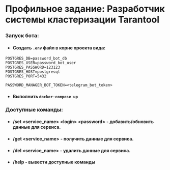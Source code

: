 # Профильное задание: Разработчик системы кластеризации Tarantool
### Запуск бота:
* #### Создать `.env` файл в корне проекта вида:
```
POSTGRES_DB=password_bot_db
POSTGRES_USER=password_bot_user
POSTGRES_PASSWORD=123123
POSTGRES_HOST=postgresql
POSTGRES_PORT=5432

PASSWORD_MANAGER_BOT_TOKEN=<telegram_bot_token>
```
* #### Выполнить `docker-compose up`
### Доступные команды:
* #### /set <service_name> \<login> \<password> - добавить/обновить данные для сервиса.
* #### /get <service_name> - получить данные для сервиса.
* #### /del <service_name> - удалить данные для сервиса.
* #### /help - вывести доступные команды